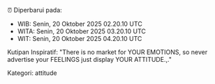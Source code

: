 ⏰ Diperbarui pada:
- WIB: Senin, 20 Oktober 2025 02.20.10 UTC
- WITA: Senin, 20 Oktober 2025 03.20.10 UTC
- WIT: Senin, 20 Oktober 2025 04.20.10 UTC

Kutipan Inspiratif:
"There is no market for YOUR EMOTIONS, so never advertise your FEELINGS just display YOUR ATTITUDE.,."


Kategori: attitude

